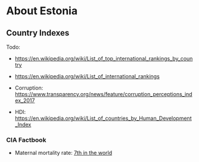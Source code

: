 # About Estonia

## Country Indexes

Todo:
* https://en.wikipedia.org/wiki/List_of_top_international_rankings_by_country
* https://en.wikipedia.org/wiki/List_of_international_rankings

* Corruption: https://www.transparency.org/news/feature/corruption_perceptions_index_2017
* HDI: https://en.wikipedia.org/wiki/List_of_countries_by_Human_Development_Index

### CIA Factbook
* Maternal mortality rate: [7th in the world][cia2223]

[cia2223]: https://www.cia.gov/library/publications/the-world-factbook/rankorder/2223rank.html
